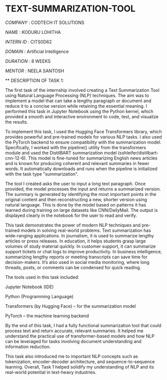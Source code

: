 # TEXT-SUMMARIZATION-TOOL

*COMPANY* : CODTECH IT SOLUTIONS 

*NAME* : KODURU LOHITHA

*INTERN ID* : CITS0D62 

*DOMAIN* : Artificial Intelligence

*DURATION* : 8 WEEKS

*MENTOR* : NEELA SANTOSH

** DESCRIPTION OF TASK 1:

The first task of the internship involved creating a Text Summarization Tool using Natural Language Processing (NLP) techniques. The aim was to implement a model that can take a lengthy paragraph or document and reduce it to a concise version while retaining the essential meaning. I performed this task in Jupyter Notebook using the Python kernel, which provided a smooth and interactive environment to code, test, and visualize the results.

To implement this task, I used the Hugging Face Transformers library, which provides powerful and pre-trained models for various NLP tasks. I also used the PyTorch backend to ensure compatibility with the summarization model. Specifically, I worked with the pipeline() utility from the transformers module and used the DistilBART summarization model (sshleifer/distilbart-cnn-12-6). This model is fine-tuned for summarizing English news articles and is known for producing coherent and relevant summaries in fewer words. It automatically downloads and runs when the pipeline is initialized with the task type "summarization".

The tool I created asks the user to input a long text paragraph. Once provided, the model processes the input and returns a summarized version. The summary is generated by identifying the most important points in the original content and then reconstructing a new, shorter version using natural language. This is done by the model based on patterns it has learned during training on large datasets like CNN/DailyMail. The output is displayed clearly in the notebook for the user to read and verify.

This task demonstrates the power of modern NLP techniques and pre-trained models in solving real-world problems. Text summarization has wide-ranging applications. In journalism, it is used to summarize lengthy articles or press releases. In education, it helps students grasp large volumes of study material quickly. In customer support, it can summarize support tickets or chat logs to improve productivity. In business intelligence, summarizing lengthy reports or meeting transcripts can save time for decision-makers. It’s also used in social media monitoring, where long threads, posts, or comments can be condensed for quick reading.

The tools used in this task included:

Jupyter Notebook (IDE)

Python (Programming Language)

Transformers (by Hugging Face) – for the summarization model

PyTorch – the machine learning backend

By the end of this task, I had a fully functional summarization tool that could process text and return accurate, relevant summaries. It helped me understand the practical use of transformer-based models and how NLP can be leveraged for tasks involving document understanding and information reduction.

This task also introduced me to important NLP concepts such as tokenization, encoder-decoder architecture, and sequence-to-sequence learning. Overall, Task 1 helped solidify my understanding of NLP and its real-world potential in text-heavy industries.
